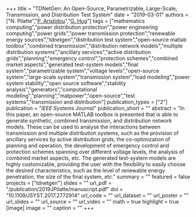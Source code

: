 +++
title = "TDNetGen: An Open-Source, Parametrizable, Large-Scale, Transmission, and Distribution Test System"
date = "2019-03-01"
authors = ["N. Pilatte","[P. Aristidou](https://sps.cut.ac.cy/authors/p-aristidou)","[G. Hug](https://scholar.google.com/citations?hl=en&user=dBT_MOAAAAAJ)"]
tags = ["mathematics computing","power distribution protection","power engineering computing","power grids","power transmission protection","renewable energy sources","tdnetgen","distribution test system","open-source matlab toolbox","combined transmission","distribution network models","multiple distribution systems","ancillary services","active distribution grids","planning","emergency control","protection schemes","combined market aspects","generated test-system models","final system","parametrizable system","voltage levels","open-source system","large-scale system","transmission system","load modeling","power system stability","open source software","stability analysis","generators","computational modeling","planning","matpower","open-source","test systems","transmission and distribution"]
publication_types = ["2"]
publication = "_IEEE Systems Journal_"
publication_short = ""
abstract = "In this paper, an open-source MATLAB toolbox is presented that is able to generate synthetic, combined transmission, and distribution network models. These can be used to analyse the interactions between transmission and multiple distribution systems, such as the provision of ancillary services by active distribution grids, the co-optimization of planning and operation, the development of emergency control and protection schemes spanning over different voltage levels, the analysis of combined market aspects, etc. The generated test-system models are highly customizable, providing the user with the flexibility to easily choose the desired characteristics, such as the level of renewable energy penetration, the size of the final system, etc."
summary = ""
featured = false
projects = ["tdnetgen"]
slides = ""
url_pdf = "/publication/2019JPilatte/manuscript.pdf"
doi = "10.1109/JSYST.2017.2772914"
url_code = ""
url_dataset = ""
url_poster = ""
url_slides = ""
url_source = ""
url_video = ""
math = true
highlight = true
[image]
image = ""
caption = ""
+++

